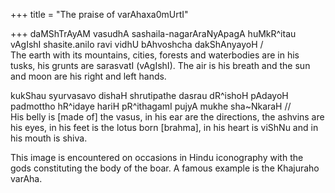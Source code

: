 +++
title = "The praise of varAhaxa0mUrtI"

+++
daMShTrAyAM vasudhA sashaila-nagarAraNyApagA huMkR^itau vAgIshI
shasite.anilo ravi vidhU bAhvoshcha dakShAnyayoH /  
The earth with its mountains, cities, forests and waterbodies are in his
tusks, his grunts are sarasvatI (vAgIshI). The air is his breath and the
sun and moon are his right and left hands.

kukShau syurvasavo dishaH shrutipathe dasrau dR^ishoH pAdayoH padmottho
hR^idaye hariH pR^ithagamI pujyA mukhe sha\~NkaraH //  
His belly is \[made of\] the vasus, in his ear are the directions, the
ashvins are his eyes, in his feet is the lotus born \[brahma\], in his
heart is viShNu and in his mouth is shiva.

This image is encountered on occasions in Hindu iconography with the
gods constituting the body of the boar. A famous example is the
Khajuraho varAha.
